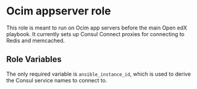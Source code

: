 Ocim appserver role
===================

This role is meant to run on Ocim app servers before the main Open edX playbook.  It currently sets
up Consul Connect proxies for connecting to Redis and memcached.

Role Variables
--------------

The only required variable is `ansible_instance_id`, which is used to derive the Consul service
names to connect to.

